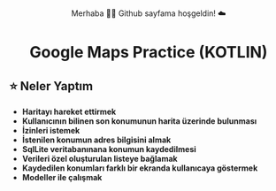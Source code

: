 <p align="center"> Merhaba 👋🏾 Github sayfama hoşgeldin!  ☁️ </p>

<h1 align="center">Google Maps Practice (KOTLIN) </h1> 

## ⭐ Neler Yaptım
- **Haritayı hareket ettirmek**
- **Kullanıcının bilinen son konumunun harita üzerinde bulunması**
- **İzinleri istemek**
- **İstenilen konumun adres bilgisini almak**
- **SqlLite veritabanınana konumun kaydedilmesi**
- **Verileri özel oluşturulan listeye bağlamak**
- **Kaydedilen konumları farklı bir ekranda kullanıcaya göstermek**
- **Modeller ile çalışmak**
